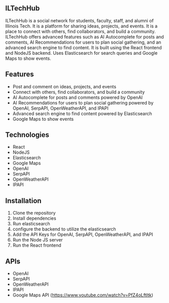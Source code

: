 ## ILTechHub

ILTechHub is a social network for students, faculty, staff, and alumni of Illinois Tech. It is a platform for sharing ideas, projects, and events. It is a place to connect with others, find collaborators, and build a community. ILTechHub offers advanced features such as AI Autocomplete for posts and comments, AI Recommendations for users to plan social gathering, and an advanced search engine to find content. It is built using the React frontend and NodeJS backend. Uses Elasticsearch for search queries and Google Maps to show events.

## Features

- Post and comment on ideas, projects, and events
- Connect with others, find collaborators, and build a community
- AI Autocomplete for posts and comments powered by OpenAI
- AI Recommendations for users to plan social gathering powered by OpenAI, SerpAPI, OpenWeatherAPI, and IPAPI
- Advanced search engine to find content powered by Elasticsearch
- Google Maps to show events

## Technologies

- React
- NodeJS
- Elasticsearch
- Google Maps
- OpenAI
- SerpAPI
- OpenWeatherAPI
- IPAPI

## Installation

1. Clone the repository
2. Install dependencies
3. Run elasticsearch
4. configure the backend to utilize the elasticsearch
5. Add the API Keys for OpenAI, SerpAPI, OpenWeatherAPI, and IPAPI
6. Run the Node JS server
7. Run the React frontend

## APIs

- OpenAI
- SerpAPI
- OpenWeatherAPI
- IPAPI
- Google Maps API (https://www.youtube.com/watch?v=PfZ4oLftItk)
